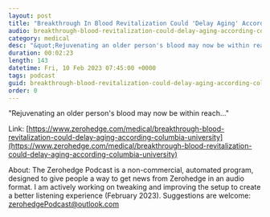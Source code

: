 ```yaml
---
layout: post
title: "Breakthrough In Blood Revitalization Could 'Delay Aging' According To Columbia University Researchers"
audio: breakthrough-blood-revitalization-could-delay-aging-according-columbia-university-0
category: medical
desc: "&quot;Rejuvenating an older person's blood may now be within reach...&quot;"
duration: 00:02:23
length: 143
datetime: Fri, 10 Feb 2023 07:45:00 +0000
tags: podcast
guid: breakthrough-blood-revitalization-could-delay-aging-according-columbia-university-0
order: 0
---
```

&quot;Rejuvenating an older person's blood may now be within reach...&quot;

Link: [https://www.zerohedge.com/medical/breakthrough-blood-revitalization-could-delay-aging-according-columbia-university](https://www.zerohedge.com/medical/breakthrough-blood-revitalization-could-delay-aging-according-columbia-university)

About: The Zerohedge Podcast is a non-commercial, automated program, designed to give people a way to get news from Zerohedge in an audio format.  I am actively working on tweaking and improving the setup to create a better listening experience (February 2023).  Suggestions are welcome: [zerohedgePodcast@outlook.com](mailto:zerohedgePodcast@outlook.com)